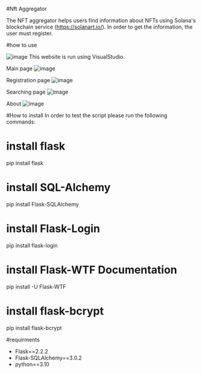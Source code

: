#Nft Aggregator

The NFT aggregator helps users find information about NFTs using Solana's blockchain service (https://solanart.io/). In order to get the information, the user must register.

#how to use

![image](https://user-images.githubusercontent.com/97554402/199928696-d2ba6430-3816-495c-b3df-400870448e85.png)
This website is run using VisualStudio.

Main page
![image](https://user-images.githubusercontent.com/97554402/199933313-45517cff-038e-40f3-8bde-0c118c5d79df.png)
 
Registration page
![image](https://user-images.githubusercontent.com/97554402/199933466-1b95b347-fc06-4f5c-ab9e-508a9674513b.png)

Searching page
![image](https://user-images.githubusercontent.com/97554402/199933597-e0e99f69-a015-45ac-a6dc-ab9562843263.png)

About 
![image](https://user-images.githubusercontent.com/97554402/199933673-e98afc26-a080-4053-a34c-25b96c80f7f7.png)

#How to install
In order to test the script please run the following commands:
# install flask
pip install flask
# install SQL-Alchemy
pip install Flask-SQLAlchemy
# install Flask-Login
pip install flask-login
# install Flask-WTF Documentation
pip install -U Flask-WTF
# install flask-bcrypt
pip install flask-bcrypt


#requirments
* Flask==2.2.2
* Flask-SQLAlchemy==3.0.2
* python==3.10


